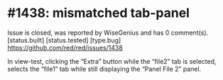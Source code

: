
#1438: mismatched tab-panel
================================================================================
Issue is closed, was reported by WiseGenius and has 0 comment(s).
[status.built] [status.tested] [type.bug]
<https://github.com/red/red/issues/1438>

In view-test, clicking the “Extra” button while the “file2” tab is selected, selects the “file1” tab while still displaying the “Panel File 2” panel.



